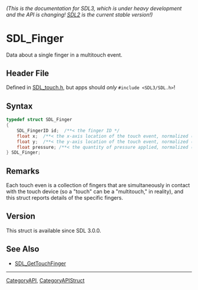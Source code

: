 ###### (This is the documentation for SDL3, which is under heavy development and the API is changing! [SDL2](https://wiki.libsdl.org/SDL2/) is the current stable version!)
# SDL_Finger

Data about a single finger in a multitouch event.

## Header File

Defined in [SDL_touch.h](https://github.com/libsdl-org/SDL/blob/main/include/SDL3/SDL_touch.h), but apps should _only_ `#include <SDL3/SDL.h>`!

## Syntax

```c
typedef struct SDL_Finger
{
    SDL_FingerID id;  /**< the finger ID */
    float x;  /**< the x-axis location of the touch event, normalized (0...1) */
    float y;  /**< the y-axis location of the touch event, normalized (0...1) */
    float pressure; /**< the quantity of pressure applied, normalized (0...1) */
} SDL_Finger;
```

## Remarks

Each touch even is a collection of fingers that are simultaneously in
contact with the touch device (so a "touch" can be a "multitouch," in
reality), and this struct reports details of the specific fingers.

## Version

This struct is available since SDL 3.0.0.

## See Also

* [SDL_GetTouchFinger](SDL_GetTouchFinger)

----
[CategoryAPI](CategoryAPI), [CategoryAPIStruct](CategoryAPIStruct)

